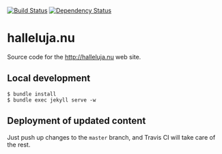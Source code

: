 [![Build Status](https://travis-ci.org/perlun/halleluja.nu.svg)](https://travis-ci.org/perlun/halleluja.nu) [![Dependency Status](https://www.versioneye.com/user/projects/56473451b5b03d00220008a1/badge.svg?style=flat)](https://www.versioneye.com/user/projects/56473451b5b03d00220008a1)

# halleluja.nu

Source code for the http://halleluja.nu web site.

## Local development

```shell
$ bundle install
$ bundle exec jekyll serve -w
```

## Deployment of updated content

Just push up changes to the `master` branch, and Travis CI will take care of the rest.
